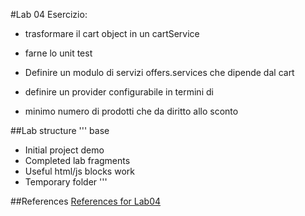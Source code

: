 #Lab 04
Esercizio:

* trasformare il cart object in un cartService
* farne lo unit test

* Definire un modulo di servizi offers.services che dipende dal cart
* definire un provider configurabile in termini di
* minimo numero di prodotti che da diritto allo sconto



##Lab structure
'''
base
  - Initial project
demo
  - Completed lab
fragments
  - Useful html/js blocks
work
  - Temporary folder
'''

##References
[References for Lab04](angularjs-quickstart-04.md)
